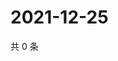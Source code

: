 # 2021-12-25

共 0 条

<!-- BEGIN WEIBO -->
<!-- 最后更新时间 Sat Dec 25 2021 02:17:07 GMT+0800 (China Standard Time) -->

<!-- END WEIBO -->
